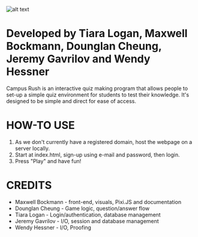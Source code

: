 ![alt text](https://i.imgur.com/VoCBTt4.png)
# Developed by Tiara Logan, Maxwell Bockmann, Dounglan Cheung, Jeremy Gavrilov and Wendy Hessner

Campus Rush is an interactive quiz making program that allows people to set-up a simple quiz environment for students to test their knowledge. It's designed to be simple and direct for ease of access.

# HOW-TO USE
1. As we don't currently have a registered domain, host the webpage on a server locally.
2. Start at index.html, sign-up using e-mail and password, then login.
3. Press "Play" and have fun!

# CREDITS
* Maxwell Bockmann - front-end, visuals, Pixi.JS and documentation
* Dounglan Cheung - Game logic, question/answer flow
* Tiara Logan - Login/authentication, database management
* Jeremy Gavrilov - I/O, session and database management
* Wendy Hessner - I/O, Proofing
